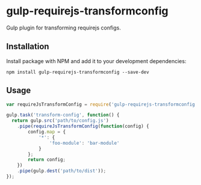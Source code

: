 # gulp-requirejs-transformconfig

Gulp plugin for transforming requirejs configs.
 
## Installation

Install package with NPM and add it to your development dependencies:

`npm install gulp-requirejs-transformconfig --save-dev`

## Usage

```js
var requireJsTransformConfig = require('gulp-requirejs-transformconfig');

gulp.task('transform-config', function() {
  return gulp.src('path/to/config.js')
    .pipe(requireJsTransformConfig(function(config) {
        config.map = {
            '*': {
                'foo-module': 'bar-module'
            }
        };
        return config;
    })
    .pipe(gulp.dest('path/to/dist'));
});
```


